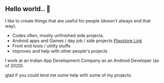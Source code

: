 ## Hello world.. 👋

I like to create things that are useful for people (doesn't always end that way). 

- Codes often, mostly unfinished side projects.
- Android apps and Games / day job / side projects [Playstore Link](https://play.google.com/store/apps/dev?id=8865520898596976006)
- Front end tools / utility stuffs
- improves and help with other people's projects

I work at an Indian App Development Company as an Android Developer (as of 2020).

glad if you could lend me some help with some of my projects.
